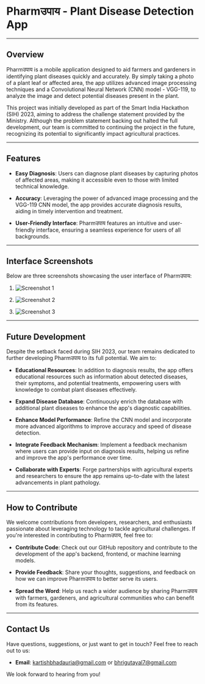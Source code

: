 # Pharmउपाय - Plant Disease Detection App

---

## Overview

Pharmउपाय is a mobile application designed to aid farmers and gardeners in identifying plant diseases quickly and accurately. By simply taking a photo of a plant leaf or affected area, the app utilizes advanced image processing techniques and a Convolutional Neural Network (CNN) model - VGG-119, to analyze the image and detect potential diseases present in the plant.

This project was initially developed as part of the Smart India Hackathon (SIH) 2023, aiming to address the challenge statement provided by the Ministry. Although the problem statement backing out halted the full development, our team is committed to continuing the project in the future, recognizing its potential to significantly impact agricultural practices.

---

## Features

- **Easy Diagnosis**: Users can diagnose plant diseases by capturing photos of affected areas, making it accessible even to those with limited technical knowledge.

- **Accuracy**: Leveraging the power of advanced image processing and the VGG-119 CNN model, the app provides accurate diagnosis results, aiding in timely intervention and treatment.

- **User-Friendly Interface**: Pharmउपाय features an intuitive and user-friendly interface, ensuring a seamless experience for users of all backgrounds.

---

## Interface Screenshots

Below are three screenshots showcasing the user interface of Pharmउपाय:

1. ![Screenshot 1](![Screenshot1](https://github.com/Kartishh/PharmUpaay/assets/123312515/d4b2c8bc-7095-4b09-a3b2-6868b3b08695))

2. ![Screenshot 2](![Screenshot2](https://github.com/Kartishh/PharmUpaay/assets/123312515/4baeee2b-ef42-420e-8f05-a59717452eea))

3. ![Screenshot 3](![Screenshot3](https://github.com/Kartishh/PharmUpaay/assets/123312515/8d5898e4-aaa2-4fd0-adef-14dd58ba4fc8))



---

## Future Development

Despite the setback faced during SIH 2023, our team remains dedicated to further developing Pharmउपाय to its full potential. We aim to:


- **Educational Resources**: In addition to diagnosis results, the app offers educational resources such as information about detected diseases, their symptoms, and potential treatments, empowering users with knowledge to combat plant diseases effectively.
  
- **Expand Disease Database**: Continuously enrich the database with additional plant diseases to enhance the app's diagnostic capabilities.

- **Enhance Model Performance**: Refine the CNN model and incorporate more advanced algorithms to improve accuracy and speed of disease detection.

- **Integrate Feedback Mechanism**: Implement a feedback mechanism where users can provide input on diagnosis results, helping us refine and improve the app's performance over time.

- **Collaborate with Experts**: Forge partnerships with agricultural experts and researchers to ensure the app remains up-to-date with the latest advancements in plant pathology.

---

## How to Contribute

We welcome contributions from developers, researchers, and enthusiasts passionate about leveraging technology to tackle agricultural challenges. If you're interested in contributing to Pharmउपाय, feel free to:

- **Contribute Code**: Check out our GitHub repository and contribute to the development of the app's backend, frontend, or machine learning models.

- **Provide Feedback**: Share your thoughts, suggestions, and feedback on how we can improve Pharmउपाय to better serve its users.

- **Spread the Word**: Help us reach a wider audience by sharing Pharmउपाय with farmers, gardeners, and agricultural communities who can benefit from its features.

---

## Contact Us

Have questions, suggestions, or just want to get in touch? Feel free to reach out to us:

- **Email**: kartishbhadauria@gmail.com or bhrigutayal7@gmail.com

We look forward to hearing from you!
